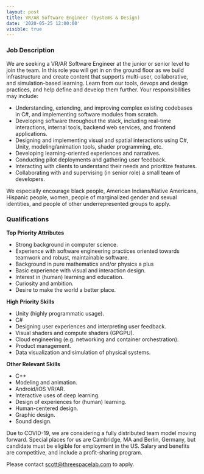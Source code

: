 ```yaml
---
layout: post
title: VR/AR Software Engineer (Systems & Design)
date: '2020-05-25 12:00:00'
visible: true
---
```


### **Job Description**

We are seeking a VR/AR Software Engineer at the junior or senior level to join the team.  In this role you will get in on the ground floor as we build infrastructure and create content that supports multi-user, collaborative, and simulation-based learning. Learn from our tools, devops and design practices, and help define and develop them further. Your responsibilities may include:

- Understanding, extending, and improving complex existing codebases in C#, and implementing software modules from scratch.
- Developing software throughout the stack, including real-time interactions, internal tools, backend web services, and frontend applications.
- Designing and implementing visual and spatial interactions using C#, Unity, modeling/animation tools, shader programming, etc.
- Developing learning-oriented experiences and narratives.
- Conducting pilot deployments and gathering user feedback.
- Interacting with clients to understand their needs and prioritize features.
- Collaborating with and supervising (in senior role) a small team of developers.

We especially encourage black people, American Indians/Native Americans, Hispanic people, women, people of marginalized gender and sexual identities, and people of other underrepresented groups to apply.

### Qualifications

**Top Priority Attributes**

- Strong background in computer science.
- Experience with software engineering practices oriented towards teamwork and robust, maintainable software.
- Background in pure mathematics and/or physics a plus
- Basic experience with visual and interaction design.
- Interest in (human) learning and education.
- Curiosity and ambition.
- Desire to make the world a better place.

**High Priority Skills**

- Unity (highly programmatic usage).
- C#
- Designing user experiences and interpreting user feedback.
- Visual shaders and compute shaders (GPGPU).
- Cloud engineering (e.g. networking and container orchestration).
- Product management.
- Data visualization and simulation of physical systems.

**Other Relevant Skills**

- C++
- Modeling and animation.
- Android/iOS VR/AR.
- Interactive uses of deep learning.
- Design of experiences for (human) learning.
- Human-centered design.
- Graphic design.
- Sound design.

Due to COVID-19, we are considering a fully distributed team model moving forward. Special places for us are Cambridge, MA and Berlin, Germany, but candidate must be eligible for employment in the US. Salary and benefits are competitive, and include a profit-sharing program. 

Please contact scott@threespacelab.com to apply.